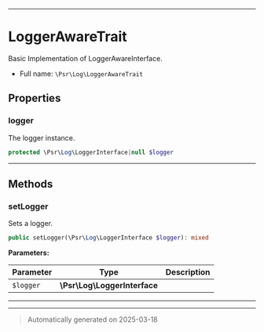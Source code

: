 ***

# LoggerAwareTrait

Basic Implementation of LoggerAwareInterface.



* Full name: `\Psr\Log\LoggerAwareTrait`



## Properties


### logger

The logger instance.

```php
protected \Psr\Log\LoggerInterface|null $logger
```






***

## Methods


### setLogger

Sets a logger.

```php
public setLogger(\Psr\Log\LoggerInterface $logger): mixed
```








**Parameters:**

| Parameter | Type | Description |
|-----------|------|-------------|
| `$logger` | **\Psr\Log\LoggerInterface** |  |





***

***
> Automatically generated on 2025-03-18

